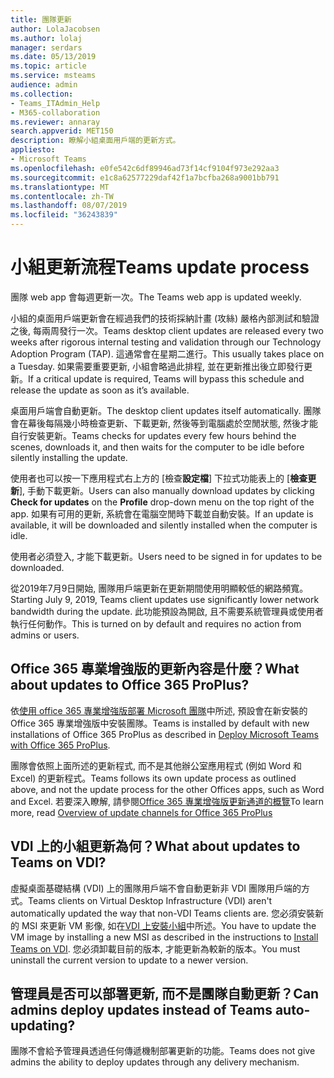 ```yaml
---
title: 團隊更新
author: LolaJacobsen
ms.author: lolaj
manager: serdars
ms.date: 05/13/2019
ms.topic: article
ms.service: msteams
audience: admin
ms.collection:
- Teams_ITAdmin_Help
- M365-collaboration
ms.reviewer: annaray
search.appverid: MET150
description: 瞭解小組桌面用戶端的更新方式。
appliesto:
- Microsoft Teams
ms.openlocfilehash: e0fe542c6df89946ad73f14cf9104f973e292aa3
ms.sourcegitcommit: e1c8a62577229daf42f1a7bcfba268a9001bb791
ms.translationtype: MT
ms.contentlocale: zh-TW
ms.lasthandoff: 08/07/2019
ms.locfileid: "36243839"
---
```

# <a name="teams-update-process"></a><span data-ttu-id="2e20f-103">小組更新流程</span><span class="sxs-lookup"><span data-stu-id="2e20f-103">Teams update process</span></span>

<span data-ttu-id="2e20f-104">團隊 web app 會每週更新一次。</span><span class="sxs-lookup"><span data-stu-id="2e20f-104">The Teams web app is updated weekly.</span></span>

<span data-ttu-id="2e20f-105">小組的桌面用戶端更新會在經過我們的技術採納計畫 (攻絲) 嚴格內部測試和驗證之後, 每兩周發行一次。</span><span class="sxs-lookup"><span data-stu-id="2e20f-105">Teams desktop client updates are released every two weeks after rigorous internal testing and validation through our Technology Adoption Program (TAP).</span></span> <span data-ttu-id="2e20f-106">這通常會在星期二進行。</span><span class="sxs-lookup"><span data-stu-id="2e20f-106">This usually takes place on a Tuesday.</span></span> <span data-ttu-id="2e20f-107">如果需要重要更新, 小組會略過此排程, 並在更新推出後立即發行更新。</span><span class="sxs-lookup"><span data-stu-id="2e20f-107">If a critical update is required, Teams will bypass this schedule and release the update as soon as it’s available.</span></span>

<span data-ttu-id="2e20f-108">桌面用戶端會自動更新。</span><span class="sxs-lookup"><span data-stu-id="2e20f-108">The desktop client updates itself automatically.</span></span> <span data-ttu-id="2e20f-109">團隊會在幕後每隔幾小時檢查更新、下載更新, 然後等到電腦處於空閒狀態, 然後才能自行安裝更新。</span><span class="sxs-lookup"><span data-stu-id="2e20f-109">Teams checks for updates every few hours behind the scenes, downloads it, and then waits for the computer to be idle before silently installing the update.</span></span>

<span data-ttu-id="2e20f-110">使用者也可以按一下應用程式右上方的 [檢查**設定檔**] 下拉式功能表上的 [**檢查更新**], 手動下載更新。</span><span class="sxs-lookup"><span data-stu-id="2e20f-110">Users can also manually download updates by clicking **Check for updates** on the **Profile** drop-down menu on the top right of the app.</span></span> <span data-ttu-id="2e20f-111">如果有可用的更新, 系統會在電腦空閒時下載並自動安裝。</span><span class="sxs-lookup"><span data-stu-id="2e20f-111">If an update is available, it will be downloaded and silently installed when the computer is idle.</span></span>

<span data-ttu-id="2e20f-112">使用者必須登入, 才能下載更新。</span><span class="sxs-lookup"><span data-stu-id="2e20f-112">Users need to be signed in for updates to be downloaded.</span></span> 

<span data-ttu-id="2e20f-113">從2019年7月9日開始, 團隊用戶端更新在更新期間使用明顯較低的網路頻寬。</span><span class="sxs-lookup"><span data-stu-id="2e20f-113">Starting July 9, 2019, Teams client updates use significantly lower network bandwidth during the update.</span></span> <span data-ttu-id="2e20f-114">此功能預設為開啟, 且不需要系統管理員或使用者執行任何動作。</span><span class="sxs-lookup"><span data-stu-id="2e20f-114">This is turned on by default and requires no action from admins or users.</span></span>


## <a name="what-about-updates-to-office-365-proplus"></a><span data-ttu-id="2e20f-115">Office 365 專業增強版的更新內容是什麼？</span><span class="sxs-lookup"><span data-stu-id="2e20f-115">What about updates to Office 365 ProPlus?</span></span>

<span data-ttu-id="2e20f-116">依[使用 office 365 專業增強版部署 Microsoft 團隊](https://docs.microsoft.com/DeployOffice/teams-install)中所述, 預設會在新安裝的 Office 365 專業增強版中安裝團隊。</span><span class="sxs-lookup"><span data-stu-id="2e20f-116">Teams is installed by default with new installations of Office 365 ProPlus as described in [Deploy Microsoft Teams with Office 365 ProPlus](https://docs.microsoft.com/DeployOffice/teams-install).</span></span> 

<span data-ttu-id="2e20f-117">團隊會依照上面所述的更新程式, 而不是其他辦公室應用程式 (例如 Word 和 Excel) 的更新程式。</span><span class="sxs-lookup"><span data-stu-id="2e20f-117">Teams follows its own update process as outlined above, and not the update process for the other Offices apps, such as Word and Excel.</span></span> <span data-ttu-id="2e20f-118">若要深入瞭解, 請參閱[Office 365 專業增強版更新通道的概覽](https://docs.microsoft.com/DeployOffice/overview-of-update-channels-for-office-365-proplus)</span><span class="sxs-lookup"><span data-stu-id="2e20f-118">To learn more, read [Overview of update channels for Office 365 ProPlus](https://docs.microsoft.com/DeployOffice/overview-of-update-channels-for-office-365-proplus)</span></span>

## <a name="what-about-updates-to-teams-on-vdi"></a><span data-ttu-id="2e20f-119">VDI 上的小組更新為何？</span><span class="sxs-lookup"><span data-stu-id="2e20f-119">What about updates to Teams on VDI?</span></span>

<span data-ttu-id="2e20f-120">虛擬桌面基礎結構 (VDI) 上的團隊用戶端不會自動更新非 VDI 團隊用戶端的方式。</span><span class="sxs-lookup"><span data-stu-id="2e20f-120">Teams clients on Virtual Desktop Infrastructure (VDI) aren't automatically updated the way that non-VDI Teams clients are.</span></span> <span data-ttu-id="2e20f-121">您必須安裝新的 MSI 來更新 VM 影像, 如在[VDI 上安裝小組](https://docs.microsoft.com/microsoftteams/teams-for-vdi#install-teams-on-vdi)中所述。</span><span class="sxs-lookup"><span data-stu-id="2e20f-121">You have to update the VM image by installing a new MSI as described in the instructions to [Install Teams on VDI](https://docs.microsoft.com/microsoftteams/teams-for-vdi#install-teams-on-vdi).</span></span> <span data-ttu-id="2e20f-122">您必須卸載目前的版本, 才能更新為較新的版本。</span><span class="sxs-lookup"><span data-stu-id="2e20f-122">You must uninstall the current version to update to a newer version.</span></span>

## <a name="can-admins-deploy-updates-instead-of-teams-auto-updating"></a><span data-ttu-id="2e20f-123">管理員是否可以部署更新, 而不是團隊自動更新？</span><span class="sxs-lookup"><span data-stu-id="2e20f-123">Can admins deploy updates instead of Teams auto-updating?</span></span>

<span data-ttu-id="2e20f-124">團隊不會給予管理員透過任何傳遞機制部署更新的功能。</span><span class="sxs-lookup"><span data-stu-id="2e20f-124">Teams does not give admins the ability to deploy updates through any delivery mechanism.</span></span>

